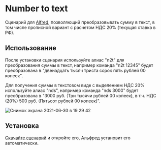# Number to text

Сценарий для [Alfred](https://www.alfredapp.com), позволяющий преобразовывать сумму в текст, в том числе прописной вариант с расчетом НДС 20% (текущая ставка в РФ).

## Использование

После установки сценария используйте алиас "n2t" для преобразования суммы в текст, например команда "n2t 12345" будет преобразована в "двенадцать тысяч триста сорок пять рублей 00 копеек".

Для получения суммы в текстовом виде с выделением НДС 20% используйте алиас "nds", например команда  "nds 3000" будет преобразована в "3000 руб. (Три тысячи рублей 00 копеек), в т.ч. НДС (20%) 500 руб. (Пятьсот рублей 00 копеек)".

![Снимок экрана 2021-06-30 в 19 29 42](https://user-images.githubusercontent.com/1586471/123997893-8ce6d200-d9d9-11eb-96d7-dc212a9edfbc.png)

## Установка 

[Скачайте сценарий](https://github.com/borzov/alfred-num2text-workflow/blob/main/alfred-num2text.alfredworkflow) и откройте его, Альфред установит его автоматически.